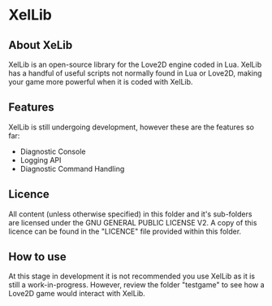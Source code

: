 XelLib
======

About XeLib
-----------

XelLib is an open-source library for the Love2D engine coded in Lua. XelLib has a handful of useful scripts not normally found in Lua or Love2D, making your game more powerful when it is coded with XelLib.

Features
--------

XelLib is still undergoing development, however these are the features so far:

* Diagnostic Console
* Logging API
* Diagnostic Command Handling

Licence
-------

All content (unless otherwise specified) in this folder and it's sub-folders are licensed under the GNU GENERAL PUBLIC LICENSE V2. A copy of this licence can be found in the "LICENCE" file provided within this folder.

How to use
----------

At this stage in development it is not recommended you use XelLib as it is still a work-in-progress. However, review the folder "testgame" to see how a Love2D game would interact with XelLib.